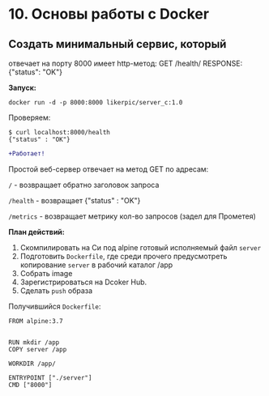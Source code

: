 # 10. Основы работы с Docker

## Создать минимальный сервис, который
отвечает на порту 8000
имеет http-метод:
GET /health/
RESPONSE: {"status": "OK"}


**Запуск:**
```console
docker run -d -p 8000:8000 likerpic/server_c:1.0
```

Проверяем:
```console
$ curl localhost:8000/health
{"status" : "OK"}
```

```diff
+Работает!
```


Простой веб-сервер отвечает на метод GET по адресам:

`/` - возвращает обратно заголовок запроса

`/health` - возвращает {"status" : "OK"}

`/metrics` - возвращает метрику кол-во запросов (задел для Прометея)




**План действий:**
1. Скомпилировать на Си под alpine готовый исполняемый файл `server`
2. Подготовить `Dockerfile`, где среди прочего предусмотреть копирование `server` в рабочий каталог /app
3. Собрать image
4. Зарегистрироваться на Dcoker Hub.
5. Сделать `push` образа


Получившийся `Dockerfile`:
```console
FROM alpine:3.7


RUN mkdir /app
COPY server /app

WORKDIR /app/

ENTRYPOINT ["./server"]
CMD ["8000"]
```
